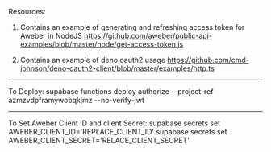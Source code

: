 Resources:
1) Contains an example of generating and refreshing access token for Aweber in NodeJS
https://github.com/aweber/public-api-examples/blob/master/node/get-access-token.js

2) Contains an example of deno oauth2 usage
https://github.com/cmd-johnson/deno-oauth2-client/blob/master/examples/http.ts   

----------------------

To Deploy:
supabase functions deploy authorize --project-ref azmzvdpframywobqkjmz --no-verify-jwt

----------------------

To Set Aweber Client ID and client Secret:
supabase secrets set AWEBER_CLIENT_ID='REPLACE_CLIENT_ID'
supabase secrets set AWEBER_CLIENT_SECRET='RELACE_CLIENT_SECRET'

